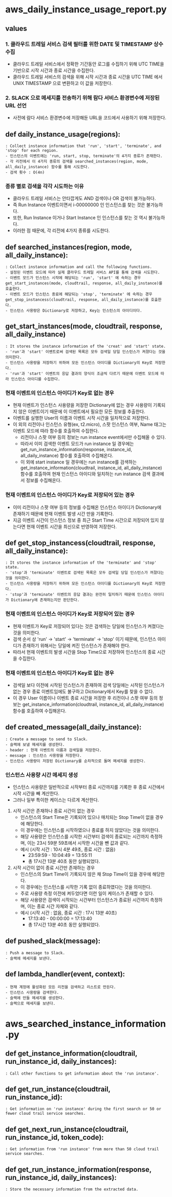# aws_daily_instance_usage_report.py
## values
### 1. 클라우드 트레일 서비스 검색 필터를 위한 DATE 및 TIMESTAMP 상수 수집
- 클라우드 트레일 서비스에서 정확한 기간동안 로그를 수집하기 위해 UTC TIME을 기반으로 시작 시간과 종료 시간을 수집한다.
- 클라우드 트레일 서비스의 검색을 위해 시작 시간과 종료 시간을 UTC TIME 에서 UNIX TIMESTAMP 으로 변환하고 이 값을 저장한다.
### 2. SLACK 으로 메세지를 전송하기 위해 람다 서비스 환경변수에 저장된 URL 선언
- 사전에 람다 서비스 환경변수에 저장해둔 URL을 코드에서 사용하기 위해 저장한다.

## def daily_instance_usage(regions):
    : Collect instance information that 'run', 'start', 'terminate', and 'stop' for each region.
    - 인스턴스의 이벤트에는 'run, start, stop, terminate'의 4가지 종류가 존재한다.
    - 각 리전에서 이 4가지 종류의 검색을 searched_instances(region, mode, all_daily_instance) 함수를 통해 시도한다.
    - 검색 횟수 : O(4n)
### 종류 별로 검색을 각각 시도하는 이유
- 클라우드 트레일 서비스는 안타깝게도 AND 검색이나 OR 검색이 불가능하다.
- 즉 Run Instance 이벤트이면서 i-00000000 인 인스턴스를 찾는 것은 불가능하다.
- 또한, Run Instance 이거나 Start Instance 인 인스턴스를 찾는 것 역시 불가능하다.
- 이러한 점 때문에, 각 리전에 4가지 종류를 시도한다.

## def searched_instances(region, mode, all_daily_instance):
    : Collect instance information and call the following functions.
    - 설정된 이벤트 모드에 따라 실제 클라우드 트레일 서비스 API를 통해 검색을 시도한다.
    - 이벤트 모드가 인스턴스 시작에 해당되는 'run', 'start' 에 속하는 경우 get_start_instances(mode, cloudtrail, response, all_daily_instance)를 호출한다.
    - 이벤트 모드가 인스턴스 종료에 해당되는 'stop', 'terminate' 에 속하는 경우 get_stop_instancess(cloudtrail, response, all_daily_instance)를 호출한다.
    - 인스턴스 사용량은 Dictionary로 저장하고, Key는 인스턴스의 아이디이다.

## get_start_instances(mode, cloudtrail, response, all_daily_instance)
    : It stores the instance information of the 'creat' and 'start' state.
    - 'run'과 'start' 이벤트로써 검색된 목록은 모두 검색일 당일 인스턴스가 켜졌다는 것을 의미한다.
    - 인스턴스 사용량을 저장하기 위하여 모든 인스턴스 아이디를 Dictionary의 Key로 저장한다.
    - 'run'과 'start' 이벤트의 응답 결과의 양식이 조금씩 다르기 때문에 이벤트 모드에 따라 인스턴스 아이디를 수집한다.

### 현재 이벤트의 인스턴스 아이디가 Key로 없는 경우
- 현재 이벤트가 인스턴스 사용량을 저장한 Dictionary에 없는 경우 사용량이 기록되지 않은 이벤트이기 때문에 이 이벤트에서 필요한 모든 정보를 추출한다.
- 이벤트를 실행한 User의 이름과 이벤트 시작 시간을 일차적으로 저장한다.
- 이 외의 리전이나 인스턴스 유형(ex, t2.micro), 스팟 인스턴스 여부, Name 태그는 이벤트 모드에 따라 함수를 호출하여 수집한다.
    - 리전이나 스팟 여부 등의 정보는 run instance event에서만 수집해올 수 있다.
    - 따라서 이미 검색한 이벤트 모드가 run instance 일 경우에는 get_run_instance_information(response, instance_id, all_daily_instance) 함수를 호출하여 수집해온다.
    - 이 외에 start instance 일 경우에는 run instance를 검색하는 get_instance_information(cloudtrail, instance_id, all_daily_instance) 함수를 호출하여 현재 인스턴스 아이디와 일치하는 run instance 검색 결과에서 정보를 수집해온다.

### 현재 이벤트의 인스턴스 아이디가 Key로 저장되어 있는 경우
- 이미 리전이나 스팟 여부 등의 정보를 수집해온 인스턴스 아이디가 Dictionary에 존재하기 때문에 현재 이벤트 발생 시간 만을 기록한다.
- 지금 이벤트 시간이 인스턴스 정보 중 최근 Start Time 시간으로 저장되어 있지 않는다면 현재 이벤트 시간을 최신으로 반영하여 저장한다.

## def get_stop_instancess(cloudtrail, response, all_daily_instance):
    : It stores the instance information of the 'terminate' and 'stop' state.
    - 'stop'과 'terminate' 이벤트로 검색된 목록은 모두 검색일 당일 인스턴스가 꺼졌다는 것을 의미한다.
    - 인스턴스 사용량을 저장하기 위하여 모든 인스턴스 아이디를 Dictionary의 Key로 저장한다.
    - 'stop'과 'terminate' 이벤트의 응답 결과는 완전히 일치하기 때문에 인스턴스 아이디가 Dictionary에 존재하는지만 판단한다.

### 현재 이벤트의 인스턴스 아이디가 Key로 저장되어 있는 경우
- 현재 이벤트가 Key로 저장되어 있다는 것은 검색하는 당일에 인스턴스가 켜졌다는 것을 의미한다.
- 검색 순서 상 'run' -> 'start' -> 'terminate' -> 'stop' 이기 때문에, 인스턴스 아이디가 존재하기 위해서는 당일에 켜진 인스턴스가 존재해야 한다.
- 따라서 현재 이벤트의 발생 시간을 Stop Time으로 저장하여 인스턴스의 종료 시간을 수집한다.

### 현재 이벤트의 인스턴스 아이디가 Key로 없는 경우
- 검색일 보다 이전에 시작된 인스턴스가 존재하여 검색 당일에는 시작된 인스턴스가 없는 경우 종료 이벤트임에도 불구하고 Dictionary에서 Key를 찾을 수 없다.
- 이 경우 User 이름이나 이벤트 종료 시간을 저장한 후 리전이나 스팟 여부 등의 정보는 get_instance_information(cloudtrail, instance_id, all_daily_instance) 함수를 호출하여 수집해온다.

## def created_message(all_daily_instance):
    : Create a message to send to Slack.
    - 슬랙에 보낼 메세지를 생성한다.
    - header : 현재 이벤트의 이름과 검색일을 저장한다.
    - message : 인스턴스 사용량을 저장한다.
    - 인스턴스 사용량이 저장된 Dictionary를 순차적으로 돌며 메세지를 생성한다.

### 인스턴스 사용량 시간 메세지 생성
- 인스턴스 사용량은 일반적으로 시작부터 종료 시간까지를 기록한 후 종료 시간에서 시작 시간을 빼 계산한다.
- 그러나 일부 특이한 케이스는 다르게 계산한다.
1. 시작 시간은 존재하나 종료 시간이 없는 경우
    - 인스턴스의 Start Time은 기록되어 있으나 매치되는 Stop Time이 없을 경우에 해당한다.
    - 이 경우에는 인스턴스를 시작하였으나 종료를 하지 않았다는 것을 의미한다.
    - 해당 사용량은 인스턴스를 시작한 시간부터 검색이 종료되는 시간까지 측정하며, 이는 23시 59분 59초에서 시작한 시간을 뺀 값과 같다.
    - 예시 (시작 시간 : 10시 4분 49초, 종료 시간 : 없음)
        - 23:59:59 - 10:04:49 = 13:55:11
        - 총 17시간 13분 40초 동안 실행되었다.
2. 시작 시간이 없이 종료 시간만 존재하는 경우
    - 인스턴스의 Start Time이 기록되지 않은 채 Stop Time이 있을 경우에 해당한다.
    - 이 경우에는 인스턴스를 시작한 기록 없이 종료하였다는 것을 의미한다.
    - 주로 사용량 측정 이전에 켜두었다면 이런 일이 케이스가 존재할 수 있다.
    - 해당 사용량은 검색이 시작되는 시간부터 인스턴스가 종료된 시간까지 측정하며, 이는 종료 시간 자체와 같다.
    - 예시 (시작 시간 : 없음, 종료 시간 : 17시 13분 40초)
        - 17:13:40 - 00:00:00 = 17:13:40
        - 총 17시간 13분 40초 동안 실행되었다.

## def pushed_slack(message):
    : Push a message to Slack.
    - 슬랙에 메세지를 보낸다.

## def lambda_handler(event, context):
    - 현재 계정에 활성화된 모든 리전을 검색하고 리스트로 만든다.
    - 인스턴스 사용량을 검색한다.
    - 슬랙에 만들 메세지를 생성한다.
    - 슬랙으로 메세지를 보낸다.


# aws_searched_instance_information.py
## def get_instance_information(cloudtrail, run_instance_id, daily_instances):
    : Call other functions to get information about the 'run instance'.

## def get_run_instance(cloudtrail, run_instance_id):
    : Get information on 'run instance' during the first search or 50 or fewer cloud trail service searches.

## def get_next_run_instance(cloudtrail, run_instance_id, token_code):
    : Get information from 'run instance' from more than 50 cloud trail service searches.

## def get_run_instance_information(response, run_instance_id, daily_instances):
    : Store the necessary information from the extracted data.